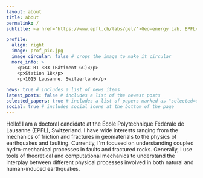 ```yaml
---
layout: about
title: about
permalink: /
subtitle: <a href='https://www.epfl.ch/labs/gel/'>Geo-energy Lab, EPFL</a>. alexis.saez@epfl.ch

profile:
  align: right
  image: prof_pic.jpg
  image_circular: false # crops the image to make it circular
  more_info: >
    <p>GC B1 383 (Bâtiment GC)</p>
    <p>Station 18</p>
    <p>1015 Lausanne, Switzerland</p>

news: true # includes a list of news items
latest_posts: false # includes a list of the newest posts
selected_papers: true # includes a list of papers marked as "selected={true}"
social: true # includes social icons at the bottom of the page
---
```


Hello! I am a doctoral candidate at the École Polytechnique Fédérale de Lausanne (EPFL), Switzerland. I have wide interests ranging from the mechanics of friction and fractures in geomaterials to the physics of earthquakes and faulting. Currently, I'm focused on understanding coupled hydro-mechanical processes in faults and fractured rocks. Generally, I use tools of theoretical and computational mechanics to understand the interplay between different physical processes involved in both natural and human-induced earthquakes.


